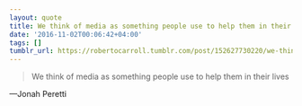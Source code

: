 ```yaml
---
layout: quote
title: We think of media as something people use to help them in their lives
date: '2016-11-02T00:06:42+04:00'
tags: []
tumblr_url: https://robertocarroll.tumblr.com/post/152627730220/we-think-of-media-as-something-people-use-to-help
---
```

<blockquote>We think of media as something people use to help them in their lives</blockquote>&#8212;Jonah Peretti
